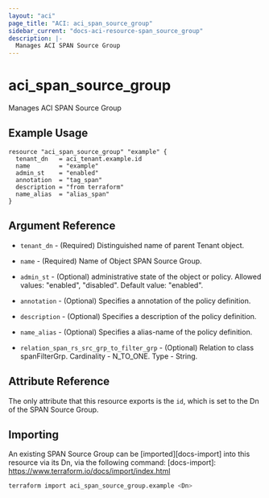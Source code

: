 ```yaml
---
layout: "aci"
page_title: "ACI: aci_span_source_group"
sidebar_current: "docs-aci-resource-span_source_group"
description: |-
  Manages ACI SPAN Source Group
---
```


# aci_span_source_group

Manages ACI SPAN Source Group

## Example Usage

```hcl
resource "aci_span_source_group" "example" {
  tenant_dn   = aci_tenant.example.id
  name        = "example"
  admin_st    = "enabled"
  annotation  = "tag_span"
  description = "from terraform"
  name_alias  = "alias_span"
}
```

## Argument Reference

- `tenant_dn` - (Required) Distinguished name of parent Tenant object.
- `name` - (Required) Name of Object SPAN Source Group.
- `admin_st` - (Optional) administrative state of the object or policy.
  Allowed values: "enabled", "disabled". Default value: "enabled".
- `annotation` - (Optional) Specifies a annotation of the policy definition.
- `description` - (Optional) Specifies a description of the policy definition.
- `name_alias` - (Optional) Specifies a alias-name of the policy definition.

- `relation_span_rs_src_grp_to_filter_grp` - (Optional) Relation to class spanFilterGrp. Cardinality - N_TO_ONE. Type - String.

## Attribute Reference

The only attribute that this resource exports is the `id`, which is set to the
Dn of the SPAN Source Group.

## Importing

An existing SPAN Source Group can be [imported][docs-import] into this resource via its Dn, via the following command:
[docs-import]: <https://www.terraform.io/docs/import/index.html>

```bash
terraform import aci_span_source_group.example <Dn>
```
